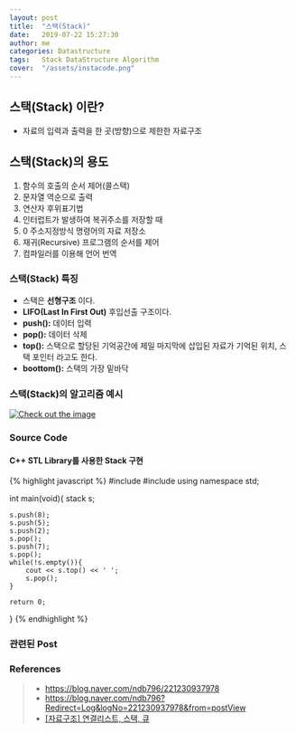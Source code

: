 ```yaml
---
layout: post
title:  "스택(Stack)"
date:   2019-07-22 15:27:30
author: me
categories: Datastructure
tags:	Stack DataStructure Algorithm
cover:  "/assets/instacode.png"
---
```


## 스택(Stack) 이란?
* 자료의 입력과 출력을 한 곳(방향)으로 제한한 자료구조


## 스택(Stack)의 용도 
1. 함수의 호출의 순서 제어(콜스택)
2. 문자열 역순으로 출력
3. 연산자 후위표기법
4. 인터럽트가 발생하여 복귀주소를 저장할 때
5. 0 주소지정방식 명령어의 자료 저장소
6. 재귀(Recursive) 프로그램의 순서를 제어
7. 컴파일러를 이용해 언어 번역



### 스택(Stack) 특징
* 스택은 __선형구조__ 이다.
* __LIFO(Last In First Out)__ 후입선출 구조이다.
* __push():__ 데이터 입력
* __pop():__ 데이터 삭제
* __top():__ 스택으로 할당된 기억공간에 제일 마지막에 삽입된 자료가 기억된 위치, 스택 포인터 라고도 한다.
* __boottom():__ 스택의 가장 밑바닥

### 스택(Stack)의 알고리즘 예시


<a href="{{ site.datastructure_img }}/stack.JPG" data-lightbox="falcon9-large" data-title="Check out the image">
  <img src="{{ site.datastructure_img }}/stack.JPG" title="Check out the image">
</a>


### Source Code


#### C++ STL Library를 사용한 Stack 구현


{% highlight javascript %}
#include <iostream>
#include <stack>
using namespace std;

int main(void){
	stack<int> s;
	
	s.push(8);
	s.push(5);
	s.push(2);
	s.pop();
	s.push(7);
	s.pop();
	while(!s.empty()){
		cout << s.top() << ' ';
		s.pop();
	}
	
	return 0;
}
{% endhighlight %}


### 관련된 Post


### References
> * <a href="https://blog.naver.com/ndb796/221230937978">https://blog.naver.com/ndb796/221230937978<a>
> * <a href="https://jeong-pro.tistory.com/97">https://blog.naver.com/ndb796?Redirect=Log&logNo=221230937978&from=postView<a>
> * <a href="https://m.blog.naver.com/PostView.nhn?blogId=c_18&logNo=10183843810&proxyReferer=https%3A%2F%2Fwww.google.com%2F">[자료구조] 연결리스트, 스택, 큐<a>

